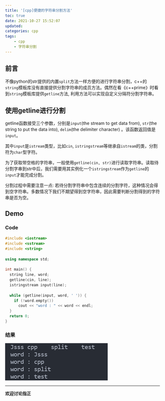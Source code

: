 ```yaml
---
title: '[cpp]便捷的字符串分割方法'
toc: true
date: 2021-10-27 15:52:07
updated:
categories: cpp
tags: 
    - cpp
    - 字符串分割
---
```


## 前言

不像python的str提供的内置`split`方法一样方便的进行字符串分割，c++的`string`模板库没有直接提供分割字符串的成员方法。偶然在看《c++prime》时看到`string`模板库提供`getline`方法, 利用方法可以实现自定义分隔符分割字符串。

## 使用getline进行分割

getline函数接受三个参数，分别是`input`(the stream to get data from), `str`(the string to put the data into), `delim`(the delimiter character) 。该函数返回值是`input`。

其中`input`是`istream`类型，比如`cin`, `istringstream`等继承自`istream`的类，分割符为`char`型字符。

为了获取带空格的字符串，一般使用`getline(cin, str)`进行读取字符串。读取待分割字串到str中后，我们需要用其实例化一个`istringstream`作为`getline`的`input`才能完成分割。

分割过程中需要注意一点: 若待分割字符串中包含连续的分割字符，这种情况会得到空字符串。多数情况下我们不期望得到空字符串，因此需要判断分割得到的字符串是否为空。

## Demo

### Code

```cpp > folded
#include <iostream>
#include <sstream>
#include <string>

using namespace std;

int main() {
  string line, word;
  getline(cin, line);
  istringstream input(line);

  while (getline(input, word, ' ')) {
    if (!word.empty())
      cout << "word : " << word << endl;
  }
  return 0;
}

```

### 结果

<div style="align: center">
<img src="/img/2021/10/27/stringsplit.png"/>
</div>
<!-- ![result](/img/2021/10/27/stringsplit.png) -->

----

**欢迎讨论指正**


 